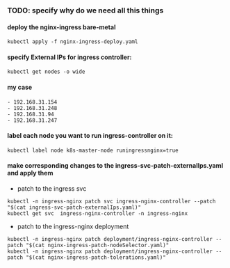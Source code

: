 ### TODO: specify why do we need all this things

#### deploy the nginx-ingress bare-metal
```
kubectl apply -f nginx-ingress-deploy.yaml
```

#### specify External IPs for ingress controller:
```
kubectl get nodes -o wide
```

#### my case
    - 192.168.31.154 
    - 192.168.31.248
    - 192.168.31.94
    - 192.168.31.247


#### label each node you want to run ingress-controller on it:
```
kubectl label node k8s-master-node runingressnginx=true
```

#### make corresponding changes to the ingress-svc-patch-externalIps.yaml and apply them

- patch to the ingress svc
```
kubectl -n ingress-nginx patch svc ingress-nginx-controller --patch "$(cat ingress-svc-patch-externalIps.yaml)"
kubectl get svc  ingress-nginx-controller -n ingress-nginx
```

- patch to the ingress-nginx deployment
```
kubectl -n ingress-nginx patch deployment/ingress-nginx-controller --patch "$(cat nginx-ingress-patch-nodeSelector.yaml)"
kubectl -n ingress-nginx patch deployment/ingress-nginx-controller --patch "$(cat nginx-ingress-patch-tolerations.yaml)"
```
